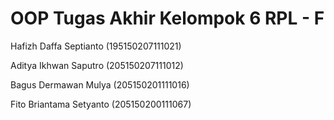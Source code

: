 # OOP Tugas Akhir Kelompok 6 RPL - F

Hafizh Daffa Septianto	(195150207111021)

Aditya Ikhwan Saputro 	(205150207111012)

Bagus Dermawan Mulya 	(205150201111016)

Fito Briantama Setyanto	(205150200111067)

 
